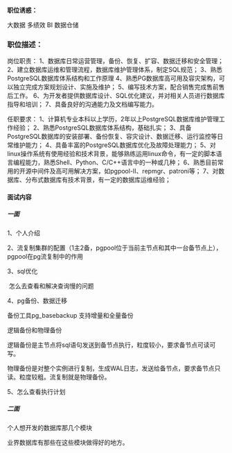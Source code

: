 **职位诱惑：**

大数据 多绩效 BI 数据仓储

### 职位描述：

岗位职责： 
1、数据库日常运营管理，备份、恢复、扩容、数据迁移和安全管理； 
2、建立数据库运维和管理流程，数据库维护管理体系，制定SQL规范； 
3、熟悉PostgreSQL数据库体系结构和工作原理 
4、熟悉PG数据库高可用及容灾架构，可以独立完成方案规划设计、实施及维护； 
5、编写技术方案，配合销售完成售前售后工作。 
6、为开发者提供数据库设计、SQL优化建议，并对相关人员进行数据库指导和培训； 
7、具备良好的沟通能力及文档编写能力。 

任职要求： 
1、计算机专业本科以上学历，2年以上PostgreSQL数据库维护管理工作经验； 
2、熟悉PostgreSQL数据库体系结构，基础扎实； 
3、具备PostgreSQL数据库的安装部署、备份恢复、容灾设计、数据迁移、运行监控等日常维护能力； 
4、具备丰富的PostgreSQL数据库优化及故障处理能力； 
5、对linux操作系统有使用经验和技术背景，能够熟练运用linux命令，有一定的脚本语言编程能力，熟悉Shell、Python、C/C++语言中的一种或几种； 
6、熟悉目前常用的开源中间件及高可用解决方案，如pgpool-II、repmgr、patroni等； 
7、对数据库、分布式数据库有技术背景，有一定的数据库运维经验；



#### 面试内容

##### 一面

1、个人介绍

2、流复制集群的配置（1主2备，pgpool位于当前主节点和其中一台备节点上），pgpool在pg流复制中的作用

3、sql优化

​       怎么去查看和解决查询慢的问题

4、pg备份、数据迁移

备份工具pg_basebackup 支持增量和全量备份

逻辑备份和物理备份

逻辑备份是主节点将sql语句发送到备节点执行，粒度较小，要求备节点可读可写。

物理备份是对整个实例进行复制，生成WAL日志，发送给备节点，要求备节点只读。粒度较粗。流复制就是物理备份。

5、怎么查看执行计划



##### 二面

个人想开发的数据库那几个模块

业界数据库有那些在这些模块做得好的地方。